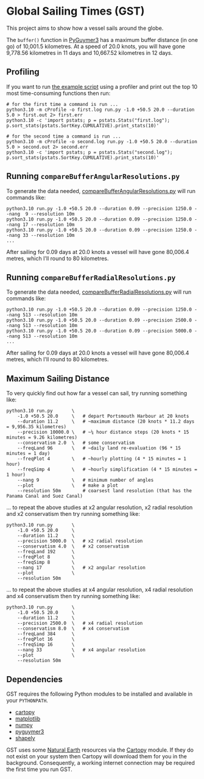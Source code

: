 # Global Sailing Times (GST)

This project aims to show how a vessel sails around the globe.

The `buffer()` function in [PyGuymer3](https://github.com/Guymer/PyGuymer3) has a maximum buffer distance (in one go) of 10,001.5 kilometres. At a speed of 20.0 knots, you will have gone 9,778.56 kilometres in 11 days and 10,667.52 kilometres in 12 days.

## Profiling

If you want to run [the example script](run.py) using a profiler and print out the top 10 most time-consuming functions then run:

```
# for the first time a command is run ...
python3.10 -m cProfile -o first.log run.py -1.0 +50.5 20.0 --duration 5.0 > first.out 2> first.err
python3.10 -c 'import pstats; p = pstats.Stats("first.log"); p.sort_stats(pstats.SortKey.CUMULATIVE).print_stats(10)'

# for the second time a command is run ...
python3.10 -m cProfile -o second.log run.py -1.0 +50.5 20.0 --duration 5.0 > second.out 2> second.err
python3.10 -c 'import pstats; p = pstats.Stats("second.log"); p.sort_stats(pstats.SortKey.CUMULATIVE).print_stats(10)'
```

## Running `compareBufferAngularResolutions.py`

To generate the data needed, [compareBufferAngularResolutions.py](compareBufferAngularResolutions.py) will run commands like:

```
python3.10 run.py -1.0 +50.5 20.0 --duration 0.09 --precision 1250.0 --nang  9 --resolution 10m
python3.10 run.py -1.0 +50.5 20.0 --duration 0.09 --precision 1250.0 --nang 17 --resolution 10m
python3.10 run.py -1.0 +50.5 20.0 --duration 0.09 --precision 1250.0 --nang 33 --resolution 10m
...
```

After sailing for 0.09 days at 20.0 knots a vessel will have gone 80,006.4 metres, which I'll round to 80 kilometres.

## Running `compareBufferRadialResolutions.py`

To generate the data needed, [compareBufferRadialResolutions.py](compareBufferRadialResolutions.py) will run commands like:

```
python3.10 run.py -1.0 +50.5 20.0 --duration 0.09 --precision 1250.0 --nang 513 --resolution 10m
python3.10 run.py -1.0 +50.5 20.0 --duration 0.09 --precision 2500.0 --nang 513 --resolution 10m
python3.10 run.py -1.0 +50.5 20.0 --duration 0.09 --precision 5000.0 --nang 513 --resolution 10m
...
```

After sailing for 0.09 days at 20.0 knots a vessel will have gone 80,006.4 metres, which I'll round to 80 kilometres.

## Maximum Sailing Distance

To very quickly find out how far a vessel can sail, try running something like:

```
python3.10 run.py       \
    -1.0 +50.5 20.0     \   # depart Portsmouth Harbour at 20 knots
    --duration 11.2     \   # ~maximum distance (20 knots * 11.2 days = 9,956.35 kilometres)
    --precision 10000.0 \   # ~¼ hour distance steps (20 knots * 15 minutes = 9.26 kilometres)
    --conservatism 2.0  \   # some conservatism
    --freqLand 96       \   # ~daily land re-evaluation (96 * 15 minutes = 1 day)
    --freqPlot 4        \   # ~hourly plotting (4 * 15 minutes = 1 hour)
    --freqSimp 4        \   # ~hourly simplification (4 * 15 minutes = 1 hour)
    --nang 9            \   # minimum number of angles
    --plot              \   # make a plot
    --resolution 50m        # coarsest land resolution (that has the Panama Canal and Suez Canal)
```

... to repeat the above studies at x2 angular resolution, x2 radial resolution and x2 conservatism then try running something like:

```
python3.10 run.py       \
    -1.0 +50.5 20.0     \
    --duration 11.2     \
    --precision 5000.0  \   # x2 radial resolution
    --conservatism 4.0  \   # x2 conservatism
    --freqLand 192      \
    --freqPlot 8        \
    --freqSimp 8        \
    --nang 17           \   # x2 angular resolution
    --plot              \
    --resolution 50m
```

... to repeat the above studies at x4 angular resolution, x4 radial resolution and x4 conservatism then try running something like:

```
python3.10 run.py       \
    -1.0 +50.5 20.0     \
    --duration 11.2     \
    --precision 2500.0  \   # x4 radial resolution
    --conservatism 8.0  \   # x4 conservatism
    --freqLand 384      \
    --freqPlot 16       \
    --freqSimp 16       \
    --nang 33           \   # x4 angular resolution
    --plot              \
    --resolution 50m
```

## Dependencies

GST requires the following Python modules to be installed and available in your `PYTHONPATH`.

* [cartopy](https://pypi.org/project/Cartopy/)
* [matplotlib](https://pypi.org/project/matplotlib/)
* [numpy](https://pypi.org/project/numpy/)
* [pyguymer3](https://github.com/Guymer/PyGuymer3)
* [shapely](https://pypi.org/project/Shapely/)

GST uses some [Natural Earth](https://www.naturalearthdata.com/) resources via the [Cartopy](https://scitools.org.uk/cartopy/docs/latest/) module. If they do not exist on your system then Cartopy will download them for you in the background. Consequently, a working internet connection may be required the first time you run GST.
